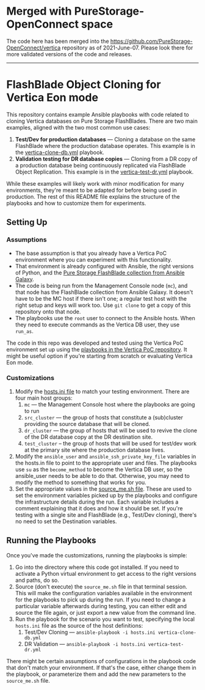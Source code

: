 # Merged with PureStorage-OpenConnect space
The code here has been merged into the https://github.com/PureStorage-OpenConnect/vertica repository as of 2021-June-07. Please look there for more validated versions of the code and releases. 

-----------------------------------------------------

# FlashBlade Object Cloning for Vertica Eon mode

This repository contains example Ansible playbooks with code related to cloning Vertica databases on Pure Storage FlashBlades. There are two main examples, aligned with the two most common use cases:

1. **Test/Dev for production databases** — Cloning a database on the same FlashBlade where the production database operates. This example is in the [vertica-clone-db.yml](https://github.com/microslav/vertica-cloning/blob/main/vertica-clone-db.yml) playbook.
2. **Validation testing for DR database copies** — Cloning from a DR copy of a production database being continuously replicated via FlashBlade Object Replication. This example is in the [vertica-test-dr.yml](https://github.com/microslav/vertica-cloning/blob/main/vertica-test-dr.yml) playbook.

While these examples will likely work with minor modification for many environments, they're meant to be adapted for before being used in production. The rest of this README file explains the structure of the playbooks and how to customize them for experiments.

## Setting Up

### Assumptions
- The base assumption is that you already have a Vertica PoC environment where you can experiment with this functionality.
- That environment is already configured with Ansible, the right versions of Python, and the [Pure Storage FlashBlade collection from Ansible Galaxy](https://galaxy.ansible.com/purestorage/flashblade).
- The code is being run from the Management Console node (`mc`), and that node has the FlashBlade collection from Ansible Galaxy. It doesn't have to be the MC host if there isn't one; a regular test host with the right setup and keys will work too. Use `git clone` to get a copy of this repository onto that node.
- The playbooks use the `root` user to connect to the Ansible hosts. When they need to execute commands as the Vertica DB user, they use `run_as`.

The code in this repo was developed and tested using the Vertica PoC environment set up using the [playbooks in the Vertica PoC repository](https://github.com/microslav/vertica-poc). It might be useful option if you're starting from scratch or evaluating Vertica Eon mode.

### Customizations

1. Modify the [hosts.ini file](https://github.com/microslav/vertica-cloning/blob/main/hosts.ini) to match your testing environment. There are four main host groups:
   1. `mc` — the Management Console host where the playbooks are going to run
   2. `src_cluster` — the group of hosts that constitute a (sub)cluster providing the source database that will be cloned.
   3. `dr_cluster` — the group of hosts that will be used to revive the clone of the DR database copy at the DR destination site.
   4. `test_cluster` – the group of hosts that will be used for test/dev work at the primary site where the production database lives.
2. Modify the `ansible_user` and `ansible_ssh_private_key_file` variables in the hosts.in file to point to the appropriate user and files. The playbooks use `su` as the `become_method` to become the Vertica DB user, so the ansible_user needs to be able to do that. Otherwise, you may need to modify the method to something that works for you.
3. Set the appropriate values in the [source_me.sh file](https://github.com/microslav/vertica-cloning/blob/main/source_me.sh). These are used to set the environment variables picked up by the playbooks and configure the infrastructure details during the run. Each variable includes a comment explaining that it does and how it should be set. If you're testing with a single site and FlashBlade (e.g., Test/Dev cloning), there's no need to set the Destination variables.

## Running the Playbooks

Once you've made the customizations, running the playbooks is simple:

1. Go into the directory where this code got installed. If you need to activate a Python virtual environment to get access to the right versions and paths, do so.
2. Source (don't execute) the `source_me.sh` file in that terminal session. This will make the configuration variables available in the environment for the playbooks to pick up during the run. If you need to change a particular variable afterwards during testing, you can either edit and source the file again, or just export a new value from the command line.
3. Run the playbook for the scenario you want to test, specifying the local `hosts.ini` file as the source of the host definitions:
   1. Test/Dev Cloning — `ansible-playbook -i hosts.ini vertica-clone-db.yml`
   2. DR Validation — `ansible-playbook -i hosts.ini vertica-test-dr.yml`

There might be certain assumptions of configurations in the playbook code that don't match your environment. If that's the case, either change them in the playbook, or parameterize them and add the new parameters to the `source_me.sh` file.

